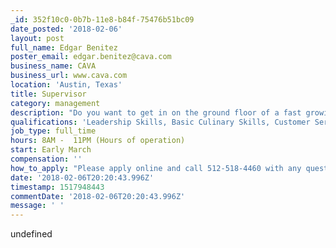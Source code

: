 ```yaml
---
_id: 352f10c0-0b7b-11e8-b84f-75476b51bc09
date_posted: '2018-02-06'
layout: post
full_name: Edgar Benitez
poster_email: edgar.benitez@cava.com
business_name: CAVA
business_url: www.cava.com
location: 'Austin, Texas'
title: Supervisor
category: management
description: "Do you want to get in on the ground floor of a fast growing, entrepreneurial minded business? If this is you, we want you to join our team.\r\n\r\nWe're looking for happy, creative, energetic, ambitious, and positive people to join our team. At CAVA, we value positivity, transparency, humility, fanaticism, and thoughtfulness, and we want our teams to do the same.\r\n\r\nWe offer:\r\n● A competitive base hourly rate starting at $14/hour\r\n● Benefits package including health, dental, vision, and pet insurance\r\n● 401k enrollment with company match after 1 year\r\n● Free CAVA food\r\n● Paid sick leave, parental leave, and community service leave\r\n\r\n(This position will require some travel for training)"
qualifications: 'Leadership Skills, Basic Culinary Skills, Customer Service Expert'
job_type: full_time
hours: 8AM -  11PM (Hours of operation)
start: Early March
compensation: ''
how_to_apply: "Please apply online and call 512-518-4460 with any questions. \r\nhttps://harri.com/Cava---Austin/job/616900-supervisor"
date: '2018-02-06T20:20:43.996Z'
timestamp: 1517948443
commentDate: '2018-02-06T20:20:43.996Z'
message: ' '
---
```

undefined
